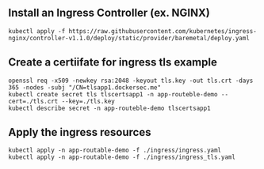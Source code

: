 ## Install an Ingress Controller (ex. NGINX)
```
kubectl apply -f https://raw.githubusercontent.com/kubernetes/ingress-nginx/controller-v1.1.0/deploy/static/provider/baremetal/deploy.yaml
```
## Create a certiifate for ingress tls example
```
openssl req -x509 -newkey rsa:2048 -keyout tls.key -out tls.crt -days 365 -nodes -subj "/CN=tlsapp1.dockersec.me"
kubectl create secret tls tlscertsapp1 -n app-routeble-demo --cert=./tls.crt --key=./tls.key
kubectl describe secret -n app-routeble-demo tlscertsapp1
```

## Apply the ingress resources
```
kubectl apply -n app-routable-demo -f ./ingress/ingress.yaml
kubectl apply -n app-routable-demo -f ./ingress/ingress_tls.yaml 
```
